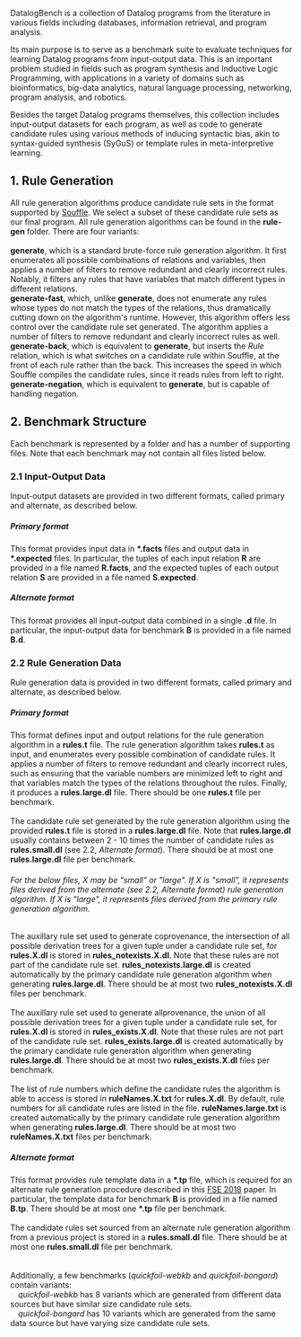 DatalogBench is a collection of Datalog programs from the literature in various fields including databases, information retrieval, and program analysis.

Its main purpose is to serve as a benchmark suite to evaluate techniques for learning Datalog programs from input-output data. This is an important problem studied in fields such as program synthesis and Inductive Logic Programming, with applications in a variety of domains such as bioinformatics, big-data analytics, natural language processing, networking, program analysis, and robotics.

Besides the target Datalog programs themselves, this collection includes input-output datasets for each program, as well as code to generate candidate rules using various methods of inducing syntactic bias, akin to syntax-guided synthesis (SyGuS) or template rules in meta-interpretive learning.

## 1. Rule Generation
All rule generation algorithms produce candidate rule sets in the format supported by <a href="https://souffle-lang.github.io/">Souffle</a>. We select a subset of these candidate rule sets as our final program. All rule generation algorithms can be found in the <b>rule-gen</b> folder. There are four variants:<br><br>
<b>generate</b>, which is a standard brute-force rule generation algorithm. It first enumerates all possible combinations of relations and variables, then applies a number of filters to remove redundant and clearly incorrect rules. Notably, it filters any rules that have variables that match different types in different relations.
<br>
<b>generate-fast</b>, which, unlike <b>generate</b>, does not enumerate any rules whose types do not match the types of the relations, thus dramatically cutting down on the algorithm's runtime. However, this algorithm offers less control over the candidate rule set generated. The algorithm applies a number of filters to remove redundant and clearly incorrect rules as well.
<br>
<b>generate-back</b>, which is equivalent to <b>generate</b>, but inserts the *Rule* relation, which is what switches on a candidate rule within Souffle, at the front of each rule rather than the back. This increases the speed in which Souffle compiles the candidate rules, since it reads rules from left to right.
<br>
<b>generate-negation</b>, which is equivalent to <b>generate</b>, but is capable of handling negation.
<br>

## 2. Benchmark Structure
Each benchmark is represented by a folder and has a number of supporting files. Note that each benchmark may not contain all files listed below.

### 2.1 Input-Output Data

Input-output datasets are provided in two different formats, called primary and alternate, as described below.

##### Primary format
This format provides input data in <b>\*.facts</b> files and output data in <b>\*.expected</b> files. In particular, the tuples of each input relation <b>R</b> are provided in a file named <b>R.facts</b>, and the expected tuples of each output relation <b>S</b> are provided in a file named <b>S.expected</b>. 
<br>
##### Alternate format
This format provides all input-output data combined in a single <b>.d</b> file. In particular, the input-output data for benchmark <b>B</b> is provided in a file named <b>B.d</b>.
<br>

### 2.2 Rule Generation Data

Rule generation data is provided in two different formats, called primary and alternate, as described below.

##### Primary format
This format defines input and output relations for the rule generation algorithm in a <b>rules.t</b> file. The rule generation algorithm takes <b>rules.t</b> as input, and enumerates every possible combination of candidate rules. It applies a number of filters to remove redundant and clearly incorrect rules, such as ensuring that the variable numbers are minimized left to right and that variables match the types of the relations throughout the rules. Finally, it produces a <b>rules.large.dl</b> file. There should be one <b>rules.t</b> file per benchmark.
<br><br>
The candidate rule set generated by the rule generation algorithm using the provided <b>rules.t</b> file is stored in a <b>rules.large.dl</b> file. Note that <b>rules.large.dl</b> usually contains between 2 - 10 times the number of candidate rules as <b>rules.small.dl</b> (see 2.2, *Alternate format*). There should be at most one <b>rules.large.dl</b> file per benchmark.
###### For the below files, X may be "small" or "large". If X is "small", it represents files derived from the alternate (see 2.2, *Alternate format*) rule generation algorithm. If X is "large", it represents files derived from the primary rule generation algorithm.
The auxillary rule set used to generate coprovenance, the intersection of all possible derivation trees for a given tuple under a candidate rule set, for <b>rules.X.dl</b> is stored in <b>rules_notexists.X.dl</b>. Note that these rules are not part of the candidate rule set. <b>rules_notexists.large.dl</b> is created automatically by the primary candidate rule generation algorithm when generating <b>rules.large.dl</b>. There should be at most two <b>rules_notexists.X.dl</b> files per benchmark.
<br><br>
The auxillary rule set used to generate allprovenance, the union of all possible derivation trees for a given tuple under a candidate rule set, for <b>rules.X.dl</b> is stored in <b>rules_exists.X.dl</b>. Note that these rules are not part of the candidate rule set. <b>rules_exists.large.dl</b> is created automatically by the primary candidate rule generation algorithm when generating <b>rules.large.dl</b>. There should be at most two <b>rules_exists.X.dl</b> files per benchmark.
<br><br>
The list of rule numbers which define the candidate rules the algorithm is able to access is stored in <b>ruleNames.X.txt</b> for <b>rules.X.dl</b>. By default, rule numbers for all candidate rules are listed in the file. <b>ruleNames.large.txt</b> is created automatically by the primary candidate rule generation algorithm when generating <b>rules.large.dl</b>. There should be at most two <b>ruleNames.X.txt</b> files per benchmark.
<br>
##### Alternate format
This format provides rule template data in a <b>\*.tp</b> file, which is required for an alternate rule generation procedure described in this <a href="https://www.cis.upenn.edu/~mhnaik/papers/fse18.pdf">FSE 2018</a> paper. In particular, the template data for benchmark <b>B</b> is provided in a file named <b>B.tp</b>. There should be at most one <b>\*.tp</b> file per benchmark.
<br><br>
The candidate rules set sourced from an alternate rule generation algorithm from a previous project is stored in a <b>rules.small.dl</b> file. There should be at most one <b>rules.small.dl</b> file per benchmark.
<br>
<br><br>
Additionally, a few benchmarks (*quickfoil-webkb* and *quickfoil-bongard*) contain variants: 
<br>
&emsp;*quickfoil-webkb* has 8 variants which are generated from different data sources but have similar size candidate rule sets.
<br>
&emsp;*quickfoil-bongard* has 10 variants which are generated from the same data source but have varying size candidate rule sets.


